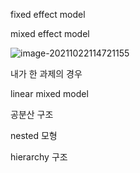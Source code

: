 fixed effect model

mixed effect model

![image-20211022114721155](C:\Users\KDH\AppData\Roaming\Typora\typora-user-images\image-20211022114721155.png)



내가 한 과제의 경우 

linear mixed model

공분산 구조

nested 모형

hierarchy 구조

